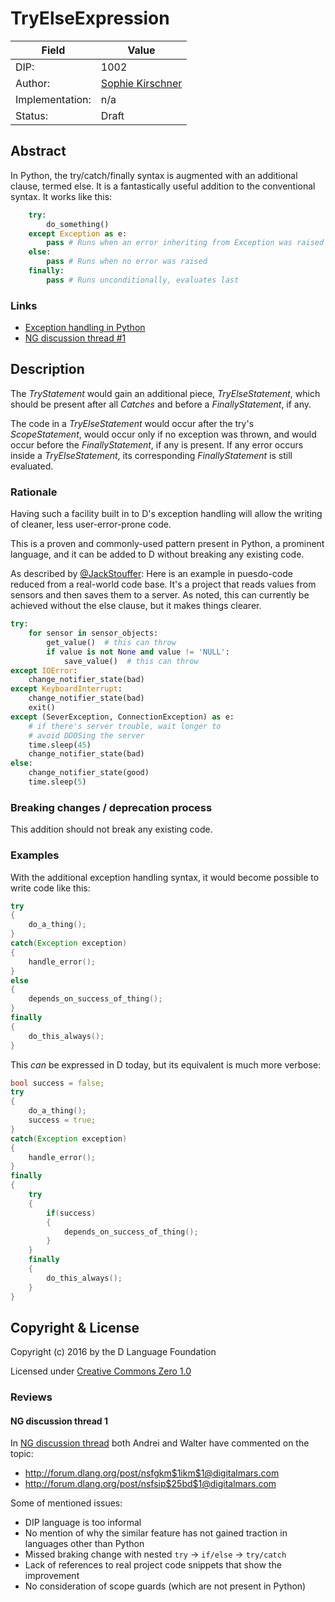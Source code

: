 # TryElseExpression

| Field           | Value                                                           |
|-----------------|-----------------------------------------------------------------|
| DIP:            | 1002                                                            |
| Author:         | [Sophie Kirschner](https://github.com/pineapplemachine)         |
| Implementation: | n/a                                                             |
| Status:         | Draft                                                           |

## Abstract

In Python, the try/catch/finally syntax is augmented with an additional clause,
termed else. It is a fantastically useful addition to the conventional syntax.
It works like this:

``` python
    try:
        do_something()
    except Exception as e:
        pass # Runs when an error inheriting from Exception was raised
    else:
        pass # Runs when no error was raised
    finally:
        pass # Runs unconditionally, evaluates last
```

### Links

* [Exception handling in Python](https://docs.python.org/3/tutorial/errors.html#handling-exceptions)
* [NG discussion thread #1](http://forum.dlang.org/thread/gruemzcqaupwptfcbefs@forum.dlang.org)

## Description

The _TryStatement_ would gain an additional piece, _TryElseStatement_, which
should be present after all _Catches_ and before a _FinallyStatement_, if any.

The code in a _TryElseStatement_ would occur after the try's _ScopeStatement_,
would occur only if no exception was thrown, and would occur before the
_FinallyStatement_, if any is present. If any error occurs inside a
_TryElseStatement_, its corresponding _FinallyStatement_ is still evaluated.

### Rationale

Having such a facility built in to D's exception handling will allow the writing
of cleaner, less user-error-prone code.

This is a proven and commonly-used pattern present in Python, a prominent
language, and it can be added to D without breaking any existing code.

As described by [@JackStouffer](https://github.com/JackStouffer):
Here is an example in puesdo-code reduced from a real-world code base.
It's a project that reads values from sensors and then saves them to a server.
As noted, this can currently be achieved without the else clause, but it
makes things clearer.

``` python
try:
    for sensor in sensor_objects:
        get_value()  # this can throw
        if value is not None and value != 'NULL':
            save_value()  # this can throw
except IOError:
    change_notifier_state(bad)
except KeyboardInterrupt:
    change_notifier_state(bad)
    exit()
except (SeverException, ConnectionException) as e:
    # if there's server trouble, wait longer to
    # avoid DDOSing the server
    time.sleep(45)
    change_notifier_state(bad)
else:
    change_notifier_state(good)
    time.sleep(5)
```

### Breaking changes / deprecation process

This addition should not break any existing code.

### Examples

With the additional exception handling syntax, it would become possible to
write code like this:

``` D
try
{
    do_a_thing();
}
catch(Exception exception)
{
    handle_error();
}
else
{
    depends_on_success_of_thing();
}
finally
{
    do_this_always();
}
```

This _can_ be expressed in D today, but its equivalent is much more verbose:

``` D
bool success = false;
try
{
    do_a_thing();
    success = true;
}
catch(Exception exception)
{
    handle_error();
}
finally
{
    try
    {
        if(success)
        {
            depends_on_success_of_thing();
        }
    }
    finally
    {
        do_this_always();
    }
}
```

## Copyright & License

Copyright (c) 2016 by the D Language Foundation

Licensed under [Creative Commons Zero 1.0](https://creativecommons.org/publicdomain/zero/1.0/legalcode.txt)

### Reviews

#### NG discussion thread 1

In [NG discussion thread](http://forum.dlang.org/thread/gruemzcqaupwptfcbefs@forum.dlang.org) both Andrei
and Walter have commented on the topic:

- http://forum.dlang.org/post/nsfgkm$1ikm$1@digitalmars.com
- http://forum.dlang.org/post/nsfsip$25bd$1@digitalmars.com

Some of mentioned issues:

- DIP language is too informal
- No mention of why the similar feature has not gained traction in languages other than Python
- Missed braking change with nested `try` -> `if/else` -> `try/catch`
- Lack of references to real project code snippets that show the improvement
- No consideration of scope guards (which are not present in Python)
